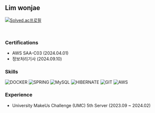 ## Lim wonjae<br>

[![Solved.ac프로필](http://mazassumnida.wtf/api/v2/generate_badge?boj=yyytir777)](https://solved.ac/yyytir777)

<br>

### Certifications
- AWS SAA-C03 (2024.04.01)
- 정보처리기사 (2024.09.10)


### Skills
![DOCKER](https://img.shields.io/badge/docker-%230db7ed.svg?style=for-the-badge&logo=docker&logoColor=white)
![SPRING](https://img.shields.io/badge/Spring_Boot-6DB33F?style=for-the-badge&logo=spring&logoColor=white)
![MySQL](https://img.shields.io/badge/MySQL-00000F?style=for-the-badge&logo=mysql&logoColor=white)
![HIBERNATE](https://img.shields.io/badge/Hibernate-59666C?style=for-the-badge&logo=Hibernate&logoColor=white)
![GIT](https://img.shields.io/badge/GIT-E44C30?style=for-the-badge&logo=git&logoColor=white)
![AWS](https://img.shields.io/badge/Amazon_AWS-FF9900?style=for-the-badge&logo=amazonaws&logoColor=white)

### Experience
- University MakeUs Challenge (UMC) 5th Server (2023.09 ~ 2024.02)
